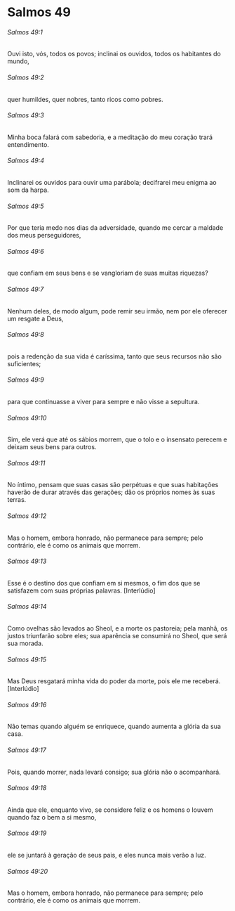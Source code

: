 # Salmos 49

###### Salmos 49:1

Ouvi isto, vós, todos os povos; inclinai os ouvidos, todos os habitantes do mundo,

###### Salmos 49:2

quer humildes, quer nobres, tanto ricos como pobres.

###### Salmos 49:3

Minha boca falará com sabedoria, e a meditação do meu coração trará entendimento.

###### Salmos 49:4

Inclinarei os ouvidos para ouvir uma parábola; decifrarei meu enigma ao som da harpa.

###### Salmos 49:5

Por que teria medo nos dias da adversidade, quando me cercar a maldade dos meus perseguidores,

###### Salmos 49:6

que confiam em seus bens e se vangloriam de suas muitas riquezas?

###### Salmos 49:7

Nenhum deles, de modo algum, pode remir seu irmão, nem por ele oferecer um resgate a Deus,

###### Salmos 49:8

pois a redenção da sua vida é caríssima, tanto que seus recursos não são suficientes;

###### Salmos 49:9

para que continuasse a viver para sempre e não visse a sepultura.

###### Salmos 49:10

Sim, ele verá que até os sábios morrem, que o tolo e o insensato perecem e deixam seus bens para outros.

###### Salmos 49:11

No íntimo, pensam que suas casas são perpétuas e que suas habitações haverão de durar através das gerações; dão os próprios nomes às suas terras.

###### Salmos 49:12

Mas o homem, embora honrado, não permanece para sempre; pelo contrário, ele é como os animais que morrem.

###### Salmos 49:13

Esse é o destino dos que confiam em si mesmos, o fim dos que se satisfazem com suas próprias palavras. [Interlúdio]

###### Salmos 49:14

Como ovelhas são levados ao Sheol, e a morte os pastoreia; pela manhã, os justos triunfarão sobre eles; sua aparência se consumirá no Sheol, que será sua morada.

###### Salmos 49:15

Mas Deus resgatará minha vida do poder da morte, pois ele me receberá. [Interlúdio]

###### Salmos 49:16

Não temas quando alguém se enriquece, quando aumenta a glória da sua casa.

###### Salmos 49:17

Pois, quando morrer, nada levará consigo; sua glória não o acompanhará.

###### Salmos 49:18

Ainda que ele, enquanto vivo, se considere feliz e os homens o louvem quando faz o bem a si mesmo,

###### Salmos 49:19

ele se juntará à geração de seus pais, e eles nunca mais verão a luz.

###### Salmos 49:20

Mas o homem, embora honrado, não permanece para sempre; pelo contrário, ele é como os animais que morrem.

